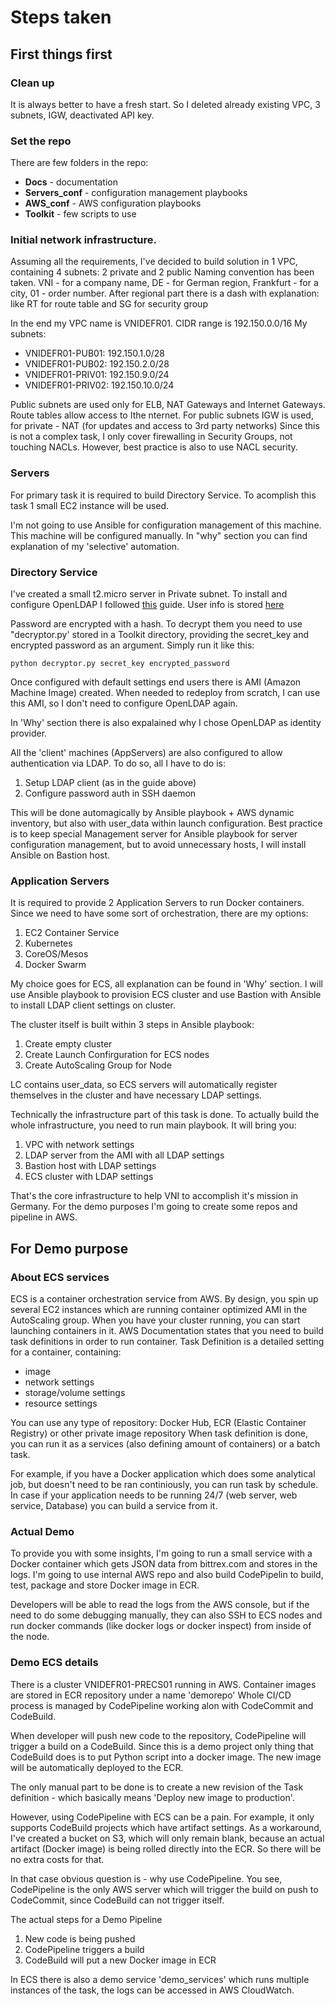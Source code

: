 # Steps taken

## First things first

### Clean up

It is always better to have a fresh start.
So I deleted already existing VPC, 3 subnets, IGW, deactivated API key.

### Set the repo

There are few folders in the repo:
* **Docs** - documentation
* **Servers_conf** - configuration management playbooks
* **AWS_conf** - AWS configuration playbooks
* **Toolkit** - few scripts to use

### Initial network infrastructure.

Assuming all the requirements, I've decided to build solution in 1 VPC, containing 4 subnets: 2 private and 2 public
Naming convention has been taken. VNI - for a company name, DE - for German region, Frankfurt - for a city, 01 - order number. After regional part there is a dash with explanation: like RT for route table and SG for security group

In the end my VPC name is VNIDEFR01. CIDR range is 192.150.0.0/16
My subnets:
* VNIDEFR01-PUB01:  192.150.1.0/28
* VNIDEFR01-PUB02:  192.150.2.0/28
* VNIDEFR01-PRIV01: 192.150.9.0/24
* VNIDEFR01-PRIV02: 192.150.10.0/24

Public subnets are used only for ELB, NAT Gateways and Internet Gateways.
Route tables allow access to Ithe nternet. For public subnets IGW is used, for private - NAT (for updates and access to 3rd party networks)
Since this is not a complex task, I only cover firewalling in Security Groups, not touching NACLs.
However, best practice is also to use NACL security.


### Servers

For primary task it is required to build Directory Service.
To acomplish this task 1 small EC2 instance will be used.

I'm not going to use Ansible for configuration management of this machine. This machine will be configured manually. In "why" section you can find explanation of my 'selective' automation.


### Directory Service

I've created a small t2.micro server in Private subnet.
To install and configure OpenLDAP I followed [this](http://www.itskarma.wtf/openldap-on-ec2/) guide.
User info is stored [here](https://github.com/ThomasSt0rm/VNI/blob/master/Docs/Users.md)

Password are encrypted with a hash. To decrypt them you need to use "decryptor.py' stored in a Toolkit directory, providing the secret_key and encrypted password as an argument.
Simply run it like this:

` python decryptor.py secret_key encrypted_password `

Once configured with default settings end users there is AMI (Amazon Machine Image) created. When needed to redeploy from scratch, I can use this AMI, so I don't need to configure OpenLDAP again.

In 'Why' section there is also expalained why I chose OpenLDAP as identity provider.

All the 'client' machines (AppServers) are also configured to allow authentication via LDAP.
To do so, all I have to do is:
1. Setup LDAP client (as in the guide above)
2. Configure password auth in SSH daemon

This will be done automagically by Ansible playbook + AWS dynamic inventory, but also with user_data within launch configuration.
Best practice is to keep special Management server for Ansible playbook for server configuration management, but to avoid unnecessary hosts, I will install Ansible on Bastion host.


### Application Servers

It is required to provide 2 Application Servers to run Docker containers.
Since we need to have some sort of orchestration, there are my options:
1. EC2 Container Service
2. Kubernetes
3. CoreOS/Mesos
4. Docker Swarm

My choice goes for ECS, all explanation can be found in 'Why' section.
I will use Ansible playbook to provision ECS cluster and use Bastion with Ansible to install LDAP client settings on cluster.

The cluster itself is built within 3 steps in Ansible playbook:
1. Create empty cluster
2. Create Launch Confirguration for ECS nodes
3. Create AutoScaling Group for Node


LC contains user_data, so ECS servers will automatically register themselves in the cluster and have necessary LDAP settings.

Technically the infrastructure part of this task is done.
To actually build the whole infrastructure, you need to run main playbook.
It will bring you:
1. VPC with network settings
2. LDAP server from the AMI with all LDAP settings
3. Bastion host with LDAP settings
4. ECS cluster with LDAP settings

That's the core infrastructure to help VNI to accomplish it's mission in Germany.
For the demo purposes I'm going to create some repos and pipeline in AWS.



## For Demo purpose

### About ECS services

ECS is a container orchestration service from AWS. By design, you spin up several EC2 instances which are running container optimized AMI in the AutoScaling group.
When you have your cluster running, you can start launching containers in it. AWS Documentation states that you need to build task definitions in order to run container.
Task Definition is a detailed setting for a container, containing:
* image
* network settings
* storage/volume settings
* resource settings

You can use any type of repository: Docker Hub, ECR (Elastic Container Registry) or other private image repository
When task definition is done, you can run it as a services (also defining amount of containers) or a batch task.

For example, if you have a Docker application which does some analytical job, but doesn't need to be ran continiously, you can run task by schedule.
In case if your application needs to be running 24/7 (web server, web service, Database) you can build a service from it.

### Actual Demo

To provide you with some insights, I'm going to run a small service with a Docker container which gets JSON data from bittrex.com and stores in the logs.
I'm going to use internal AWS repo and also build CodePipelin to build, test, package and store Docker image in ECR.

Developers will be able to read the logs from the AWS console, but if the need to do some debugging manually, they can also SSH to ECS nodes and run docker commands (like docker logs or docker inspect) from inside of the node.

### Demo ECS details

There is a cluster VNIDEFR01-PRECS01 running in AWS.
Container images are stored in ECR repository under a name 'demorepo'
Whole CI/CD process is managed by CodePipeline working alon with CodeCommit and CodeBuild.

When developer will push new code to the repository, CodePipeline will trigger a build on a CodeBuild.
Since this is a demo project only thing that CodeBuild does is to put Python script into a docker image.
The new image will be automatically deployed to the ECR.

The only manual part to be done is to create a new revision of the Task definition - which basically means 'Deploy new image to production'.

However, using CodePipeline with ECS can be a pain. For example, it only supports CodeBuild projects which have artifact settings.
As a workaround, I've created a bucket on S3, which will only remain blank, because an actual artifact (Docker image) is being rolled directly into the ECR. So there will be no extra costs for that.

In that case obvious question is - why use CodePipeline. You see, CodePipeline is the only AWS server which will trigger the build on push to CodeCommit, since CodeBuild can not trigger itself.

The actual steps for a Demo Pipeline
1. New code is being pushed
2. CodePipeline triggers a build
3. CodeBuild will put a new Docker image in ECR

In ECS there is also a demo service 'demo_services' which runs multiple instances of the task, the logs can be accessed in AWS CloudWatch.